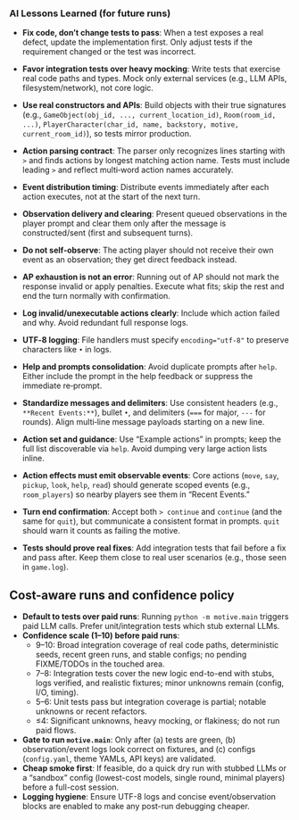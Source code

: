 ### AI Lessons Learned (for future runs)

- **Fix code, don’t change tests to pass**: When a test exposes a real defect, update the implementation first. Only adjust tests if the requirement changed or the test was incorrect.

- **Favor integration tests over heavy mocking**: Write tests that exercise real code paths and types. Mock only external services (e.g., LLM APIs, filesystem/network), not core logic.

- **Use real constructors and APIs**: Build objects with their true signatures (e.g., `GameObject(obj_id, ..., current_location_id)`, `Room(room_id, ...)`, `PlayerCharacter(char_id, name, backstory, motive, current_room_id)`), so tests mirror production.

- **Action parsing contract**: The parser only recognizes lines starting with `>` and finds actions by longest matching action name. Tests must include leading `>` and reflect multi‑word action names accurately.

- **Event distribution timing**: Distribute events immediately after each action executes, not at the start of the next turn.

- **Observation delivery and clearing**: Present queued observations in the player prompt and clear them only after the message is constructed/sent (first and subsequent turns).

- **Do not self‑observe**: The acting player should not receive their own event as an observation; they get direct feedback instead.

- **AP exhaustion is not an error**: Running out of AP should not mark the response invalid or apply penalties. Execute what fits; skip the rest and end the turn normally with confirmation.

- **Log invalid/unexecutable actions clearly**: Include which action failed and why. Avoid redundant full response logs.

- **UTF‑8 logging**: File handlers must specify `encoding="utf-8"` to preserve characters like `•` in logs.

- **Help and prompts consolidation**: Avoid duplicate prompts after `help`. Either include the prompt in the help feedback or suppress the immediate re‑prompt.

- **Standardize messages and delimiters**: Use consistent headers (e.g., `**Recent Events:**`), bullet `•`, and delimiters (`===` for major, `---` for rounds). Align multi‑line message payloads starting on a new line.

- **Action set and guidance**: Use “Example actions” in prompts; keep the full list discoverable via `help`. Avoid dumping very large action lists inline.

- **Action effects must emit observable events**: Core actions (`move`, `say`, `pickup`, `look`, `help`, `read`) should generate scoped events (e.g., `room_players`) so nearby players see them in “Recent Events.”

- **Turn end confirmation**: Accept both `> continue` and `continue` (and the same for `quit`), but communicate a consistent format in prompts. `quit` should warn it counts as failing the motive.

- **Tests should prove real fixes**: Add integration tests that fail before a fix and pass after. Keep them close to real user scenarios (e.g., those seen in `game.log`).




## Cost-aware runs and confidence policy

- **Default to tests over paid runs**: Running `python -m motive.main` triggers paid LLM calls. Prefer unit/integration tests which stub external LLMs.
- **Confidence scale (1–10) before paid runs**:
  - 9–10: Broad integration coverage of real code paths, deterministic seeds, recent green runs, and stable configs; no pending FIXME/TODOs in the touched area.
  - 7–8: Integration tests cover the new logic end-to-end with stubs, logs verified, and realistic fixtures; minor unknowns remain (config, I/O, timing).
  - 5–6: Unit tests pass but integration coverage is partial; notable unknowns or recent refactors.
  - ≤4: Significant unknowns, heavy mocking, or flakiness; do not run paid flows.
- **Gate to run `motive.main`**: Only after (a) tests are green, (b) observation/event logs look correct on fixtures, and (c) configs (`config.yaml`, theme YAMLs, API keys) are validated.
- **Cheap smoke first**: If feasible, do a quick dry run with stubbed LLMs or a “sandbox” config (lowest-cost models, single round, minimal players) before a full-cost session.
- **Logging hygiene**: Ensure UTF-8 logs and concise event/observation blocks are enabled to make any post-run debugging cheaper.
